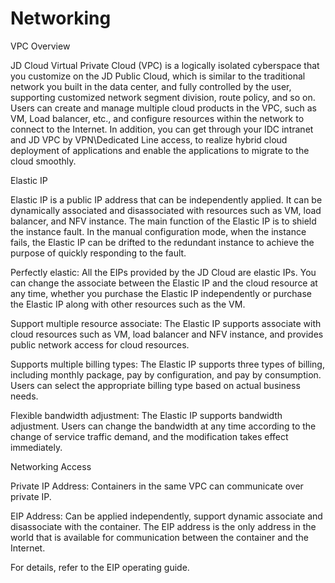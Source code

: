
# Networking

VPC Overview

JD Cloud Virtual Private Cloud (VPC) is a logically isolated cyberspace that you customize on the JD Public Cloud, which is similar to the traditional network you built in the data center, and fully controlled by the user, supporting customized network segment division, route policy, and so on. Users can create and manage multiple cloud products in the VPC, such as VM, Load balancer, etc., and configure resources within the network to connect to the Internet. In addition, you can get through your IDC intranet and JD VPC by VPN\Dedicated Line access, to realize hybrid cloud deployment of applications and enable the applications to migrate to the cloud smoothly.



Elastic IP

Elastic IP is a public IP address that can be independently applied. It can be dynamically associated and disassociated with resources such as VM, load balancer, and NFV instance. The main function of the Elastic IP is to shield the instance fault. In the manual configuration mode, when the instance fails, the Elastic IP can be drifted to the redundant instance to achieve the purpose of quickly responding to the fault.

Perfectly elastic: All the EIPs provided by the JD Cloud are elastic IPs. You can change the associate between the Elastic IP and the cloud resource at any time, whether you purchase the Elastic IP independently or purchase the Elastic IP along with other resources such as the VM.

Support multiple resource associate: The Elastic IP supports associate with cloud resources such as VM, load balancer and NFV instance, and provides public network access for cloud resources.

Supports multiple billing types: The Elastic IP supports three types of billing, including monthly package, pay by configuration, and pay by consumption. Users can select the appropriate billing type based on actual business needs.

Flexible bandwidth adjustment: The Elastic IP supports bandwidth adjustment. Users can change the bandwidth at any time according to the change of service traffic demand, and the modification takes effect immediately.



Networking Access

Private IP Address: Containers in the same VPC can communicate over private IP.

EIP Address: Can be applied independently, support dynamic associate and disassociate with the container. The EIP address is the only address in the world that is available for communication between the container and the Internet.

For details, refer to the EIP operating guide.